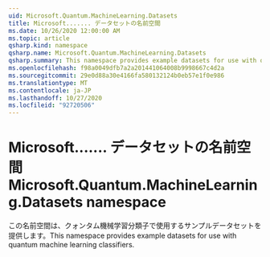 ```yaml
---
uid: Microsoft.Quantum.MachineLearning.Datasets
title: Microsoft....... データセットの名前空間
ms.date: 10/26/2020 12:00:00 AM
ms.topic: article
qsharp.kind: namespace
qsharp.name: Microsoft.Quantum.MachineLearning.Datasets
qsharp.summary: This namespace provides example datasets for use with quantum machine learning classifiers.
ms.openlocfilehash: f98a0049dfb7a2a201441064008b9998667c4d2a
ms.sourcegitcommit: 29e0d88a30e4166fa580132124b0eb57e1f0e986
ms.translationtype: MT
ms.contentlocale: ja-JP
ms.lasthandoff: 10/27/2020
ms.locfileid: "92720506"
---
```

# <a name="microsoftquantummachinelearningdatasets-namespace"></a><span data-ttu-id="a0648-102">Microsoft....... データセットの名前空間</span><span class="sxs-lookup"><span data-stu-id="a0648-102">Microsoft.Quantum.MachineLearning.Datasets namespace</span></span>

<span data-ttu-id="a0648-103">この名前空間は、クォンタム機械学習分類子で使用するサンプルデータセットを提供します。</span><span class="sxs-lookup"><span data-stu-id="a0648-103">This namespace provides example datasets for use with quantum machine learning classifiers.</span></span>

